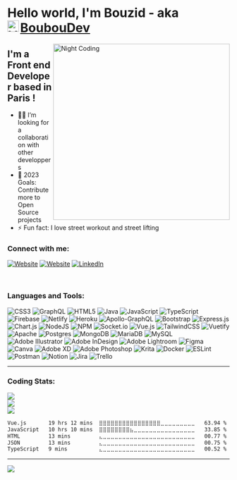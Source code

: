 # Hello world, I'm Bouzid - aka [BoubouDev][website] <img align="left" alt="Visual Studio Code" width="26px" src="https://camo.githubusercontent.com/e8e7b06ecf583bc040eb60e44eb5b8e0ecc5421320a92929ce21522dbc34c891/68747470733a2f2f6d656469612e67697068792e636f6d2f6d656469612f6876524a434c467a6361737252346961377a2f67697068792e676966" />

<img alt="Night Coding" width="400px" src="https://www.mygo.ge/uploads/blog/1584023795.jpg" align="right"/>

## I'm a Front end Developer based in Paris !


- 🤝🏻 I’m looking for a collaboration with other developpers
- 🥅 2023 Goals: Contribute more to Open Source projects
- ⚡ Fun fact: I love street workout and street lifting

### Connect with me:



[![Website](https://img.shields.io/badge/My%20Website%20-bouzidkrita.com-&?style=for-the-badge&logo=google&color=black)](https://bouzidkrita.com)
[![Website](https://img.shields.io/badge/Follow%20%40BOUBOUDEV--&?style=for-the-badge&logo=codepen)](https://codepen.io/bouboudev)
[![LinkedIn](https://img.shields.io/twitter/url?color=blue&label=Follow%20%40bouzidkrita&logo=linkedin&logoColor=blue&style=for-the-badge&url=https%3A%2F%2Fwww.linkedin.com%2Fin%2Fbouzidkrita%2F)](https://www.linkedin.com/in/bouzidkrita/)



<br />

### Languages and Tools:

![CSS3](https://img.shields.io/badge/css3-%231572B6.svg?style=plastic&logo=css3&logoColor=white) ![GraphQL](https://img.shields.io/badge/-GraphQL-E10098?style=plastic&logo=graphql&logoColor=white) ![HTML5](https://img.shields.io/badge/html5-%23E34F26.svg?style=plastic&logo=html5&logoColor=white) ![Java](https://img.shields.io/badge/java-%23ED8B00.svg?style=plastic&logo=java&logoColor=white) ![JavaScript](https://img.shields.io/badge/javascript-%23323330.svg?style=plastic&logo=javascript&logoColor=%23F7DF1E) ![TypeScript](https://img.shields.io/badge/typescript-%23007ACC.svg?style=plastic&logo=typescript&logoColor=white) ![Firebase](https://img.shields.io/badge/firebase-%23039BE5.svg?style=plastic&logo=firebase) ![Netlify](https://img.shields.io/badge/netlify-%23000000.svg?style=plastic&logo=netlify&logoColor=#00C7B7) ![Heroku](https://img.shields.io/badge/heroku-%23430098.svg?style=plastic&logo=heroku&logoColor=white) ![Apollo-GraphQL](https://img.shields.io/badge/-ApolloGraphQL-311C87?style=plastic&logo=apollo-graphql) ![Bootstrap](https://img.shields.io/badge/bootstrap-%23563D7C.svg?style=plastic&logo=bootstrap&logoColor=white) ![Express.js](https://img.shields.io/badge/express.js-%23404d59.svg?style=plastic&logo=express&logoColor=%2361DAFB) ![Chart.js](https://img.shields.io/badge/chart.js-F5788D.svg?style=plastic&logo=chart.js&logoColor=white) ![NodeJS](https://img.shields.io/badge/node.js-6DA55F?style=plastic&logo=node.js&logoColor=white) ![NPM](https://img.shields.io/badge/NPM-%23000000.svg?style=plastic&logo=npm&logoColor=white) ![Socket.io](https://img.shields.io/badge/Socket.io-black?style=plastic&logo=socket.io&badgeColor=010101) ![Vue.js](https://img.shields.io/badge/vuejs-%2335495e.svg?style=plastic&logo=vuedotjs&logoColor=%234FC08D) ![TailwindCSS](https://img.shields.io/badge/tailwindcss-%2338B2AC.svg?style=plastic&logo=tailwind-css&logoColor=white) ![Vuetify](https://img.shields.io/badge/Vuetify-1867C0?style=plastic&logo=vuetify&logoColor=AEDDFF) ![Apache](https://img.shields.io/badge/apache-%23D42029.svg?style=plastic&logo=apache&logoColor=white) ![Postgres](https://img.shields.io/badge/postgres-%23316192.svg?style=plastic&logo=postgresql&logoColor=white) ![MongoDB](https://img.shields.io/badge/MongoDB-%234ea94b.svg?style=plastic&logo=mongodb&logoColor=white) ![MariaDB](https://img.shields.io/badge/MariaDB-003545?style=plastic&logo=mariadb&logoColor=white) ![MySQL](https://img.shields.io/badge/mysql-%2300f.svg?style=plastic&logo=mysql&logoColor=white) ![Adobe Illustrator](https://img.shields.io/badge/adobeillustrator-%23FF9A00.svg?style=plastic&logo=adobeillustrator&logoColor=white) ![Adobe InDesign](https://img.shields.io/badge/Adobe%20InDesign-49021F?style=plastic&logo=adobeindesign&logoColor=white) ![Adobe Lightroom](https://img.shields.io/badge/Adobe%20Lightroom-31A8FF.svg?style=plastic&logo=Adobe%20Lightroom&logoColor=white) 	![Figma](https://img.shields.io/badge/figma-%23F24E1E.svg?style=plastic&logo=figma&logoColor=white) ![Canva](https://img.shields.io/badge/Canva-%2300C4CC.svg?style=plastic&logo=Canva&logoColor=white) ![Adobe XD](https://img.shields.io/badge/Adobe%20XD-470137?style=plastic&logo=Adobe%20XD&logoColor=#FF61F6) ![Adobe Photoshop](https://img.shields.io/badge/adobephotoshop-%2331A8FF.svg?style=plastic&logo=adobephotoshop&logoColor=white) ![Krita](https://img.shields.io/badge/Krita-203759?style=plastic&logo=krita&logoColor=EEF37B) ![Docker](https://img.shields.io/badge/docker-%230db7ed.svg?style=plastic&logo=docker&logoColor=white) ![ESLint](https://img.shields.io/badge/ESLint-4B3263?style=plastic&logo=eslint&logoColor=white) ![Postman](https://img.shields.io/badge/Postman-FF6C37?style=plastic&logo=postman&logoColor=white) ![Notion](https://img.shields.io/badge/Notion-%23000000.svg?style=plastic&logo=notion&logoColor=white) ![Jira](https://img.shields.io/badge/jira-%230A0FFF.svg?style=plastic&logo=jira&logoColor=white) ![Trello](https://img.shields.io/badge/Trello-%23026AA7.svg?style=plastic&logo=Trello&logoColor=white)

---

### Coding Stats:

![](https://github-readme-stats.vercel.app/api?username=bouboudev&theme=dark&hide_border=false&include_all_commits=false&count_private=false)<br/>
![](https://github-readme-streak-stats.herokuapp.com/?user=bouboudev&theme=dark&hide_border=false)<br/>
![](https://github-readme-stats.vercel.app/api/top-langs/?username=bouboudev&theme=dark&hide_border=false&include_all_commits=false&count_private=false&layout=compact)

<!--START_SECTION:waka-->

```txt
Vue.js       19 hrs 12 mins  ⣿⣿⣿⣿⣿⣿⣿⣿⣿⣿⣿⣿⣿⣿⣿⣿⣀⣀⣀⣀⣀⣀⣀⣀⣀   63.94 %
JavaScript   10 hrs 10 mins  ⣿⣿⣿⣿⣿⣿⣿⣿⣦⣀⣀⣀⣀⣀⣀⣀⣀⣀⣀⣀⣀⣀⣀⣀⣀   33.85 %
HTML         13 mins         ⣄⣀⣀⣀⣀⣀⣀⣀⣀⣀⣀⣀⣀⣀⣀⣀⣀⣀⣀⣀⣀⣀⣀⣀⣀   00.77 %
JSON         13 mins         ⣄⣀⣀⣀⣀⣀⣀⣀⣀⣀⣀⣀⣀⣀⣀⣀⣀⣀⣀⣀⣀⣀⣀⣀⣀   00.75 %
TypeScript   9 mins          ⣄⣀⣀⣀⣀⣀⣀⣀⣀⣀⣀⣀⣀⣀⣀⣀⣀⣀⣀⣀⣀⣀⣀⣀⣀   00.52 %
```

<!--END_SECTION:waka-->

---

![](https://visitor-badge.glitch.me/badge?page_id=bouboudev.bouboudev)

[website]: https://bouzidkrita.com
[linkedin]: https://www.linkedin.com/in/bouzidkrita/
